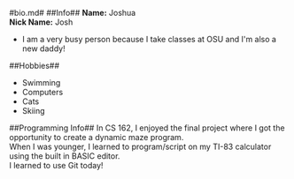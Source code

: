 #bio.md#
##Info##
**Name:** Joshua  
**Nick Name:** Josh  
- I am a very busy person because I take classes at OSU and I'm also a new daddy!  

##Hobbies##
* Swimming
* Computers
* Cats
* Skiing   

##Programming Info##
In CS 162, I enjoyed the final project where I got the opportunity to create a dynamic maze program.  
When I was younger, I learned to program/script on my TI-83 calculator using the built in BASIC editor.  
I learned to use Git today!  
